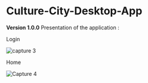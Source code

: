 # Culture-City-Desktop-App
**Version 1.0.0**
Presentation of the application :

Login 

![capture 3](https://user-images.githubusercontent.com/55855575/104827296-62a2bd00-585c-11eb-8b66-43ce1c10b7d7.PNG)

Home

![Capture 4](https://user-images.githubusercontent.com/55855575/104827298-66ceda80-585c-11eb-9544-b2dbfe94ecac.PNG)

